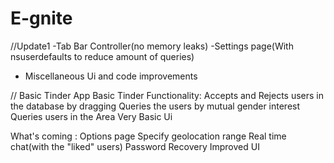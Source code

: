 # E-gnite

//Update1
-Tab Bar Controller(no memory leaks)
-Settings page(With nsuserdefaults to reduce amount of queries)
- Miscellaneous Ui and code improvements



//
Basic Tinder App
Basic Tinder Functionality:
Accepts and Rejects users in the database by dragging
Queries the users by mutual gender interest
Queries users in the Area
Very Basic Ui

What's coming :
Options page
Specify geolocation range
Real time chat(with the "liked" users)
Password Recovery
Improved UI

